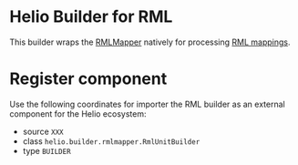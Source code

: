 # Helio Builder for RML

This builder wraps the [RMLMapper](https://github.com/RMLio/rmlmapper-java) natively for processing [RML mappings](https://rml.io/specs/rml/).


# Register component

Use the following coordinates for importer the RML builder as an external component for the Helio ecosystem:

  * source `XXX` 
  * class `helio.builder.rmlmapper.RmlUnitBuilder`
  * type `BUILDER` 
